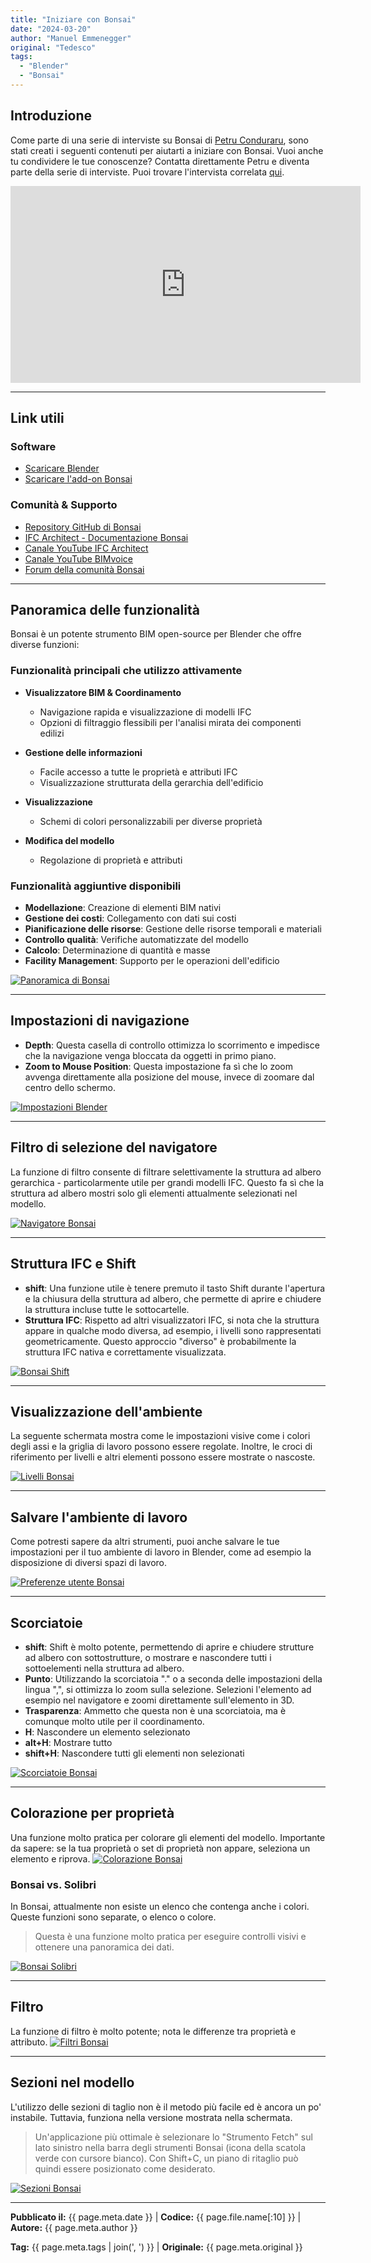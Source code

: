 ```yaml
---
title: "Iniziare con Bonsai"
date: "2024-03-20"
author: "Manuel Emmenegger"
original: "Tedesco"
tags:
  - "Blender"
  - "Bonsai"
---
```


## Introduzione
Come parte di una serie di interviste su Bonsai di [Petru Conduraru](https://www.linkedin.com/in/petruc/), sono stati creati i seguenti contenuti per aiutarti a iniziare con Bonsai. Vuoi anche tu condividere le tue conoscenze? Contatta direttamente Petru e diventa parte della serie di interviste.
Puoi trovare l'intervista correlata [qui](https://www.youtube.com/watch?v=bp3uZyTVqpk).

<div class="video-container">
  <iframe width="560" height="315" src="https://www.youtube.com/embed/bp3uZyTVqpk?si=ZIHVXgTVxoe754So" frameborder="0" allowfullscreen></iframe>
</div>


---
## Link utili
### Software
- [Scaricare Blender](https://www.blender.org/download/)
- [Scaricare l'add-on Bonsai](https://blenderbim.org/download.html)

### Comunità & Supporto
- [Repository GitHub di Bonsai](https://github.com/IfcOpenShell/IfcOpenShell)
- [IFC Architect - Documentazione Bonsai](https://ifcarchitect.com/)
- [Canale YouTube IFC Architect](https://www.youtube.com/@ifcarchitect)
- [Canale YouTube BIMvoice](https://www.youtube.com/@BIMvoice)
- [Forum della comunità Bonsai](https://community.osarch.org/)

---
## Panoramica delle funzionalità
Bonsai è un potente strumento BIM open-source per Blender che offre diverse funzioni:

### Funzionalità principali che utilizzo attivamente

- **Visualizzatore BIM & Coordinamento**
    - Navigazione rapida e visualizzazione di modelli IFC
    - Opzioni di filtraggio flessibili per l'analisi mirata dei componenti edilizi

- **Gestione delle informazioni**
    - Facile accesso a tutte le proprietà e attributi IFC
    - Visualizzazione strutturata della gerarchia dell'edificio

- **Visualizzazione**
    - Schemi di colori personalizzabili per diverse proprietà

- **Modifica del modello**
    - Regolazione di proprietà e attributi

### Funzionalità aggiuntive disponibili

- **Modellazione**: Creazione di elementi BIM nativi
- **Gestione dei costi**: Collegamento con dati sui costi
- **Pianificazione delle risorse**: Gestione delle risorse temporali e materiali
- **Controllo qualità**: Verifiche automatizzate del modello
- **Calcolo**: Determinazione di quantità e masse
- **Facility Management**: Supporto per le operazioni dell'edificio

[![Panoramica di Bonsai](assets/bo100-1001_01_bonsai-overview.jpg)](assets/bo100-1001_01_bonsai-overview.jpg)

---
## Impostazioni di navigazione
- **Depth**: Questa casella di controllo ottimizza lo scorrimento e impedisce che la navigazione venga bloccata da oggetti in primo piano.
- **Zoom to Mouse Position**: Questa impostazione fa sì che lo zoom avvenga direttamente alla posizione del mouse, invece di zoomare dal centro dello schermo.

[![Impostazioni Blender](assets/bo100-1001_02_bonsai-blender-settings.jpg)](assets/bo100-1001_02_bonsai-blender-settings.jpg)

---
## Filtro di selezione del navigatore
La funzione di filtro consente di filtrare selettivamente la struttura ad albero gerarchica - particolarmente utile per grandi modelli IFC. Questo fa sì che la struttura ad albero mostri solo gli elementi attualmente selezionati nel modello.

[![Navigatore Bonsai](assets/bo100-1001_03_bonsai-navigator.jpg)](assets/bo100-1001_03_bonsai-navigator.jpg)

---
## Struttura IFC e Shift
- **shift**: Una funzione utile è tenere premuto il tasto Shift durante l'apertura e la chiusura della struttura ad albero, che permette di aprire e chiudere la struttura incluse tutte le sottocartelle.
- **Struttura IFC**: Rispetto ad altri visualizzatori IFC, si nota che la struttura appare in qualche modo diversa, ad esempio, i livelli sono rappresentati geometricamente. Questo approccio "diverso" è probabilmente la struttura IFC nativa e correttamente visualizzata.

[![Bonsai Shift](assets/bo100-1001_04_bonsai-shift.jpg)](assets/bo100-1001_04_bonsai-shift.jpg)

---
## Visualizzazione dell'ambiente
La seguente schermata mostra come le impostazioni visive come i colori degli assi e la griglia di lavoro possono essere regolate. Inoltre, le croci di riferimento per livelli e altri elementi possono essere mostrate o nascoste.

[![Livelli Bonsai](assets/bo100-1001_05_bonsai-levels.jpg)](assets/bo100-1001_05_bonsai-levels.jpg)

---
## Salvare l'ambiente di lavoro
Come potresti sapere da altri strumenti, puoi anche salvare le tue impostazioni per il tuo ambiente di lavoro in Blender, come ad esempio la disposizione di diversi spazi di lavoro.

[![Preferenze utente Bonsai](assets/bo100-1001_06_bonsai-userpref.jpg)](assets/bo100-1001_06_bonsai-userpref.jpg)

---
## Scorciatoie
- **shift**: Shift è molto potente, permettendo di aprire e chiudere strutture ad albero con sottostrutture, o mostrare e nascondere tutti i sottoelementi nella struttura ad albero.
- **Punto**: Utilizzando la scorciatoia "." o a seconda delle impostazioni della lingua ",", si ottimizza lo zoom sulla selezione. Selezioni l'elemento ad esempio nel navigatore e zoomi direttamente sull'elemento in 3D.
- **Trasparenza**: Ammetto che questa non è una scorciatoia, ma è comunque molto utile per il coordinamento.
- **H**: Nascondere un elemento selezionato
- **alt+H**: Mostrare tutto
- **shift+H**: Nascondere tutti gli elementi non selezionati

[![Scorciatoie Bonsai](assets/bo100-1001_07_bonsai-shortcuts.jpg)](assets/bo100-1001_07_bonsai-shortcuts.jpg)

---
## Colorazione per proprietà
Una funzione molto pratica per colorare gli elementi del modello. Importante da sapere: se la tua proprietà o set di proprietà non appare, seleziona un elemento e riprova.
[![Colorazione Bonsai](assets/bo100-1001_08_bonsai-colorizing.jpg)](assets/bo100-1001_08_bonsai-colorizing.jpg)

### Bonsai vs. Solibri
In Bonsai, attualmente non esiste un elenco che contenga anche i colori. Queste funzioni sono separate, o elenco o colore.
> Questa è una funzione molto pratica per eseguire controlli visivi e ottenere una panoramica dei dati.

[![Bonsai Solibri](assets/bo100-1001_09_bonsai-solibri.jpg)](assets/bo100-1001_09_bonsai-solibri.jpg)

---
## Filtro
La funzione di filtro è molto potente; nota le differenze tra proprietà e attributo.
[![Filtri Bonsai](assets/bo100-1001_10_bonsai-filters.jpg)](assets/bo100-1001_10_bonsai-filters.jpg)

---
## Sezioni nel modello
L'utilizzo delle sezioni di taglio non è il metodo più facile ed è ancora un po' instabile. Tuttavia, funziona nella versione mostrata nella schermata.
> Un'applicazione più ottimale è selezionare lo "Strumento Fetch" sul lato sinistro nella barra degli strumenti Bonsai (icona della scatola verde con cursore bianco). Con Shift+C, un piano di ritaglio può quindi essere posizionato come desiderato.

[![Sezioni Bonsai](assets/bo100-1001_11_bonsai-sections.jpg)](assets/bo100-1001_11_bonsai-sections.jpg)


---
**Pubblicato il:** {{ page.meta.date }} | **Codice:** {{ page.file.name[:10] }}  | **Autore:** {{ page.meta.author }}

**Tag:** {{ page.meta.tags | join(', ') }} | **Originale:** {{ page.meta.original }}